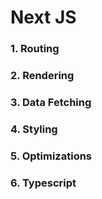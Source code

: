 # Next JS

### 1. Routing

### 2. Rendering

### 3. Data Fetching

### 4. Styling

### 5. Optimizations

### 6. Typescript
